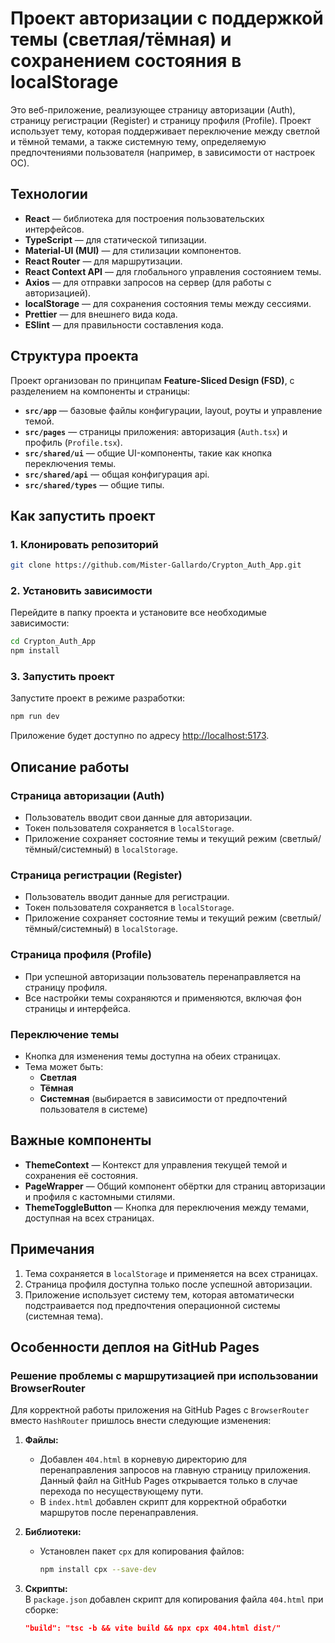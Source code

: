 # Проект авторизации с поддержкой темы (светлая/тёмная) и сохранением состояния в localStorage

Это веб-приложение, реализующее страницу авторизации (Auth), страницу регистрации (Register) и страницу профиля (Profile). Проект использует тему, которая поддерживает переключение между светлой и тёмной темами, а также системную тему, определяемую предпочтениями пользователя (например, в зависимости от настроек ОС).

## Технологии
- **React** — библиотека для построения пользовательских интерфейсов.
- **TypeScript** — для статической типизации.
- **Material-UI (MUI)** — для стилизации компонентов.
- **React Router** — для маршрутизации.
- **React Context API** — для глобального управления состоянием темы.
- **Axios** — для отправки запросов на сервер (для работы с авторизацией).
- **localStorage** — для сохранения состояния темы между сессиями.
- **Prettier** — для внешнего вида кода.
- **ESlint** — для правильности составления кода.

## Структура проекта

Проект организован по принципам **Feature-Sliced Design (FSD)**, с разделением на компоненты и страницы:

- **`src/app`** — базовые файлы конфигурации, layout, роуты и управление темой.
- **`src/pages`** — страницы приложения: авторизация (`Auth.tsx`) и профиль (`Profile.tsx`).
- **`src/shared/ui`** — общие UI-компоненты, такие как кнопка переключения темы.
- **`src/shared/api`** — общая конфигурация api.
- **`src/shared/types`** — общие типы.

## Как запустить проект

### 1. Клонировать репозиторий

```bash
git clone https://github.com/Mister-Gallardo/Crypton_Auth_App.git
```

### 2. Установить зависимости

Перейдите в папку проекта и установите все необходимые зависимости:

```bash
cd Crypton_Auth_App
npm install
```

### 3. Запустить проект

Запустите проект в режиме разработки:

```bash
npm run dev
```

Приложение будет доступно по адресу [http://localhost:5173](http://localhost:5173).

## Описание работы

### Страница авторизации (Auth)
- Пользователь вводит свои данные для авторизации.
- Токен пользователя сохраняется в `localStorage`.
- Приложение сохраняет состояние темы и текущий режим (светлый/тёмный/системный) в `localStorage`.

### Страница регистрации (Register)
- Пользователь вводит данные для регистрации.
- Токен пользователя сохраняется в `localStorage`.
- Приложение сохраняет состояние темы и текущий режим (светлый/тёмный/системный) в `localStorage`.

### Страница профиля (Profile)
- При успешной авторизации пользователь перенаправляется на страницу профиля.
- Все настройки темы сохраняются и применяются, включая фон страницы и интерфейса.

### Переключение темы
- Кнопка для изменения темы доступна на обеих страницах.
- Тема может быть:
  - **Светлая**
  - **Тёмная**
  - **Системная** (выбирается в зависимости от предпочтений пользователя в системе)

## Важные компоненты

- **ThemeContext** — Контекст для управления текущей темой и сохранения её состояния.
- **PageWrapper** — Общий компонент обёртки для страниц авторизации и профиля с кастомными стилями.
- **ThemeToggleButton** — Кнопка для переключения между темами, доступная на всех страницах.

## Примечания

1. Тема сохраняется в `localStorage` и применяется на всех страницах.
2. Страница профиля доступна только после успешной авторизации.
3. Приложение использует систему тем, которая автоматически подстраивается под предпочтения операционной системы (системная тема).

## Особенности деплоя на GitHub Pages

### Решение проблемы с маршрутизацией при использовании BrowserRouter  

Для корректной работы приложения на GitHub Pages с `BrowserRouter` вместо `HashRouter` пришлось внести следующие изменения:  

1. **Файлы:**  
   - Добавлен `404.html` в корневую директорию для перенаправления запросов на главную страницу приложения. Данный файл на GitHub Pages открывается только в случае перехода по несуществующему пути. 
   - В `index.html` добавлен скрипт для корректной обработки маршрутов после перенаправления.  

2. **Библиотеки:**  
   - Установлен пакет `cpx` для копирования файлов:  
     ```bash
     npm install cpx --save-dev
     ```

3. **Скрипты:**  
   В `package.json` добавлен скрипт для копирования файла `404.html` при сборке:  
   ```json
   "build": "tsc -b && vite build && npx cpx 404.html dist/"
